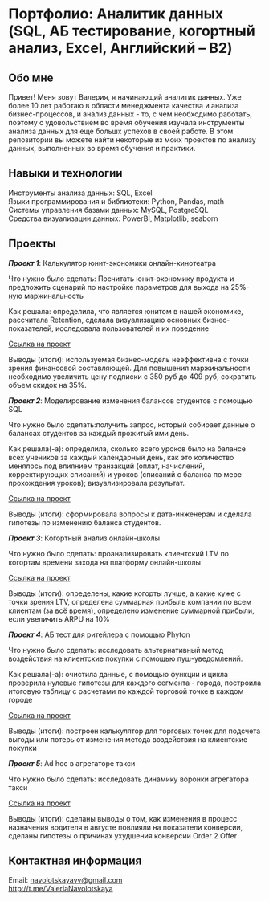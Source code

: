 # Портфолио: Аналитик данных (SQL, АБ тестирование, когортный анализ, Excel, Английский – B2)
## Обо мне
Привет! Меня зовут Валерия, я начинающий аналитик данных. Уже более 10 лет работаю в области менеджмента качества и анализа бизнес-процессов, и анализ данных - то, с чем необходимо работать, поэтому с удовольствием во время обучения изучала инструменты анализа данных для еще большх успехов в своей работе. В этом репозитории вы можете найти некоторые из моих проектов по анализу данных, выполненных во время обучения и практики.

## Навыки и технологии
Инструменты анализа данных: SQL, Excel  
Языки программирования и библиотеки: Python, Pandas, math  
Системы управления базами данных: MySQL, PostgreSQL  
Средства визуализации данных: PowerBI, Matplotlib, seaborn  


## Проекты

***Проект 1***: Калькулятор юнит-экономики онлайн-кинотеатра

Что нужно было сделать: Посчитать юнит-экономику продукта и предложить сценарий по настройке параметров для выхода на 25%-ную маржинальность

Как решала: определила, что является юнитом в нашей экономике, рассчитала Retention, сделала визуализацию основных бизнес-показателей, исследовала пользователей и их поведение

[Ссылка на проект](https://github.com/Valeria-Navolotskaya/portfolio/tree/731ef6bf70d2c66f618c5021b140be0a4a69f73c/project-1)

Выводы (итоги): используемая бизнес-модель неэффективна с точки зрения финансовой составляющей. Для повышения маржинальности необходимо увеличить цену подписки с 350 руб до 409 руб, сократить объем скидок на 35%.


***Проект 2***: Моделирование изменения балансов студентов с помощью SQL

Что нужно было сделать:получить запрос, который собирает данные о балансах студентов за каждый прожитый ими день.

Как решала(-а): определила, сколько всего уроков было на балансе всех учеников за каждый календарный день, как это количество менялось под влиянием транзакций (оплат, начислений, корректирующих списаний) и уроков (списаний с баланса по мере прохождения уроков); визуализировала результат.

[Ссылка на проект](https://github.com/Valeria-Navolotskaya/portfolio/tree/main/project-2)

Выводы (итоги): сформировала вопросы к дата-инженерам и сделала гипотезы по изменению баланса студентов.


***Проект 3***: Когортный анализ онлайн-школы 

Что нужно было сделать: проанализировать клиентский LTV по когортам времени захода на платформу онлайн-школы

[Ссылка на проект](https://github.com/Valeria-Navolotskaya/portfolio/tree/main/project-3)

Выводы (итоги): определены, какие когорты лучше, а какие хуже с точки зрения LTV, определена суммарная прибыль компании по всем клиентам (за всё время), определено изменение суммарной прибыли, если увеличить ARPU на 10%

***Проект 4***: АБ тест для ритейлера с помощью Phyton

Что нужно было сделать: исследовать альтернативный метод воздействия на клиентские покупки с помощью пуш-уведомлений.

Как решала(-а): очистила данные, с помощью функции и цикла проверила нулевые гипотезы для каждого сегмента - города, построила итоговую таблицу с расчетами по каждой торговой точке в каждом городе

[Ссылка на проект](https://github.com/Valeria-Navolotskaya/portfolio/tree/main/project-4)

Выводы (итоги): построен калькулятор для торговых точек для подсчета выгоды или потерь от изменения метода воздействия на клиентские покупки


***Проект 5***: Ad hoc в агрегаторе такси

Что нужно было сделать: исследовать динамику воронки агрегатора такси

[Ссылка на проект](https://github.com/Valeria-Navolotskaya/portfolio/tree/main/project-5)

Выводы (итоги): сделаны выводы о том, как изменения в процесс назначения водителя в августе повлияли на показатели конверсии, сделаны гипотезы о причинах ухудшения конверсии Order 2 Offer


## Контактная информация  
Email: navolotskayavv@gmail.com  
http://t.me/ValeriaNavolotskaya
